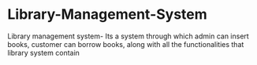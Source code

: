 # Library-Management-System
Library management system- Its a system through which admin can insert books, customer can borrow books, along with all the functionalities that library system contain
